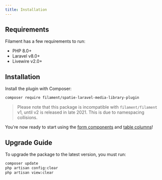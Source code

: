 ```yaml
---
title: Installation
---
```


## Requirements

Filament has a few requirements to run:

- PHP 8.0+
- Laravel v8.0+
- Livewire v2.0+

## Installation

Install the plugin with Composer:

```bash
composer require filament/spatie-laravel-media-library-plugin
```

> Please note that this package is incompatible with `filament/filament` v1, until v2 is released in late 2021. This is due to namespacing collisions.

You're now ready to start using the [form components](form-components) and [table columns](table-columns)!

## Upgrade Guide

To upgrade the package to the latest version, you must run:

```bash
composer update
php artisan config:clear
php artisan view:clear
```
